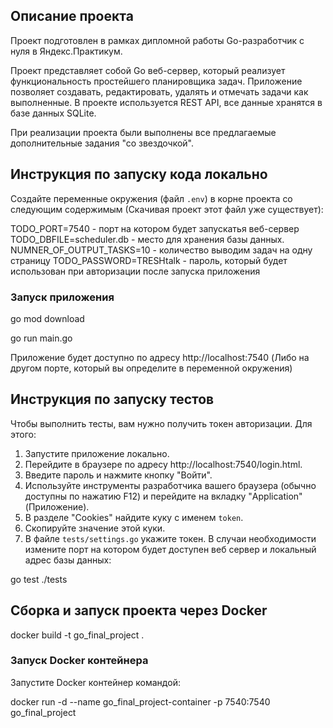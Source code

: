 
## Описание проекта

Проект подготовлен в рамках дипломной работы Go-разработчик с нуля в Яндекс.Практикум.

Проект представляет собой Go веб-сервер, который реализует функциональность простейшего планировщика задач. Приложение позволяет создавать, редактировать, удалять и отмечать задачи как выполненные. В проекте используется REST API, все данные хранятся в базе данных SQLite.

При реализации проекта были выполнены все предлагаемые дополнительные задания "со звездочкой".



## Инструкция по запуску кода локально


Создайте переменные окружения (файл `.env`) в корне проекта со следующим содержимым (Скачивая проект этот файл уже существует):

TODO_PORT=7540            - порт на котором будет запускатья веб-сервер
TODO_DBFILE=scheduler.db  - место для хранения базы данных.
NUMNER_OF_OUTPUT_TASKS=10 - количество выводим задач на одну страницу 
TODO_PASSWORD=TRESHtalk  - пароль, который будет использован при авторизации после запуска приложения 


### Запуск приложения

go mod download

go run main.go

Приложение будет доступно по адресу http://localhost:7540 (Либо на другом порте, который вы определите в переменной окружения)

## Инструкция по запуску тестов

Чтобы выполнить тесты, вам нужно получить токен авторизации. Для этого:
1. Запустите приложение локально.
2. Перейдите в браузере по адресу http://localhost:7540/login.html.
3. Введите пароль и нажмите кнопку "Войти".
4. Используйте инструменты разработчика вашего браузера (обычно доступны по нажатию F12) и перейдите на вкладку "Application" (Приложение).
5. В разделе "Cookies" найдите куку с именем `token`.
6. Скопируйте значение этой куки.
7. В файле `tests/settings.go` укажите токен. В случаи необходимости измените порт на котором будет доступен веб сервер и локальный адрес базы данных:


go test ./tests

## Cборка и запуск проекта через Docker

docker build -t go_final_project .


### Запуск Docker контейнера

Запустите Docker контейнер командой:

docker run -d --name go_final_project-container -p 7540:7540 go_final_project

